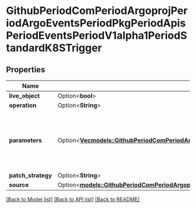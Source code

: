 # GithubPeriodComPeriodArgoprojPeriodArgoEventsPeriodPkgPeriodApisPeriodEventsPeriodV1alpha1PeriodStandardK8STrigger

## Properties

Name | Type | Description | Notes
------------ | ------------- | ------------- | -------------
**live_object** | Option<**bool**> |  | [optional]
**operation** | Option<**String**> |  | [optional]
**parameters** | Option<[**Vec<models::GithubPeriodComPeriodArgoprojPeriodArgoEventsPeriodPkgPeriodApisPeriodEventsPeriodV1alpha1PeriodTriggerParameter>**](github.com.argoproj.argo_events.pkg.apis.events.v1alpha1.TriggerParameter.md)> | Parameters is the list of parameters that is applied to resolved K8s trigger object. | [optional]
**patch_strategy** | Option<**String**> |  | [optional]
**source** | Option<[**models::GithubPeriodComPeriodArgoprojPeriodArgoEventsPeriodPkgPeriodApisPeriodEventsPeriodV1alpha1PeriodArtifactLocation**](github.com.argoproj.argo_events.pkg.apis.events.v1alpha1.ArtifactLocation.md)> |  | [optional]

[[Back to Model list]](../README.md#documentation-for-models) [[Back to API list]](../README.md#documentation-for-api-endpoints) [[Back to README]](../README.md)


